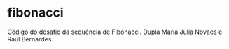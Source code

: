 # fibonacci
Código do desafio da sequência de Fibonacci. Dupla Maria Julia Novaes e Raul Bernardes.
